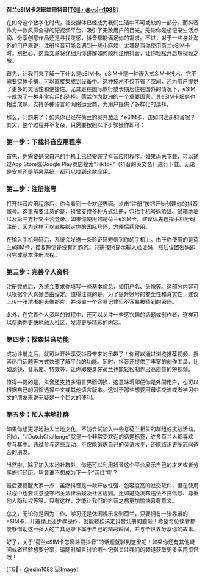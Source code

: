 **荷兰eSIM卡怎麽註冊抖音[[TG💪+ @esim1088](https://t.me/s/esim1088)]**

在如今这个数字化时代，社交媒体已经成为我们生活中不可或缺的一部分。而抖音作为一款风靡全球的短视频平台，吸引了无数用户的目光。无论你是想记录生活点滴、分享创意作品还是寻找灵感，抖音都能满足你的需求。不过，对于一些身处海外的用户来说，注册抖音可能会遇到一些小麻烦，尤其是当你使用荷兰eSIM卡时。别担心，这篇文章将详细为你讲解如何顺利注册抖音，让你轻松开启短视频之旅。

首先，让我们来了解一下什么是eSIM卡。eSIM卡是一种嵌入式SIM卡技术，它不需要实体卡槽，可以直接集成到设备中。这种技术不仅节省了空间，还为用户提供了更多的灵活性和便捷性。尤其是在国际旅行或长期居住在国外的情况下，eSIM卡成为了一种非常实用的选择。荷兰作为欧洲的一个重要国家，其eSIM卡服务也相当成熟，支持多种语言和网络运营商，为用户提供了多样化的选择。

那么，问题来了：如果你已经在荷兰购买并激活了eSIM卡，该如何注册抖音呢？其实，整个过程并不复杂，只需要按照以下步骤操作即可：

### 第一步：下载抖音应用程序

首先，你需要确保自己的手机上已经安装了抖音应用程序。如果尚未下载，可以通过App Store或Google Play商店搜索“TikTok”（抖音的英文名）进行下载。无论是安卓还是苹果系统，都可以找到这款应用。

### 第二步：注册账号

打开抖音应用程序后，你会看到一个欢迎界面。点击“注册”按钮开始创建你的抖音账号。这里需要注意的是，抖音支持多种方式注册，包括手机号码验证、邮箱地址以及第三方社交平台登录。如果你使用的是荷兰eSIM卡，建议优先选择手机号码注册，因为这样可以直接绑定你的国际号码，方便后续使用。

在输入手机号码后，系统会发送一条验证码短信到你的手机上。由于你使用的是荷兰eSIM卡，接收短信是没有问题的。只需按照提示输入验证码，然后设置密码即可完成基本注册流程。

### 第三步：完善个人资料

注册完成后，系统会要求你填写一些基本信息，如用户名、头像等。这部分内容可以根据个人喜好自由设定。值得注意的是，为了提升账号的安全性和真实性，建议上传一张清晰的头像照片，并设置一个容易记住但不容易被猜到的密码。

此外，在完善个人资料的过程中，还可以关注一些感兴趣的话题或创作者，这样可以帮助你更快地融入社区，发现更多精彩的内容。

### 第四步：探索抖音功能

成功注册之后，就可以开始享受抖音带来的乐趣了！你可以通过浏览推荐视频、搜索热门话题等方式快速了解平台的功能。同时，抖音还提供了丰富的创作工具，比如滤镜、音乐库、特效等，让你即使身在荷兰也能轻松制作出高质量的短视频。

值得一提的是，抖音还支持多语言界面切换，这意味着即便你是外国用户，也可以根据自己的习惯选择中文或其他语言版本。这对于那些想要用母语交流或者学习中文的朋友来说无疑是一个巨大的便利。

### 第五步：加入本地社群

如果你想更好地融入当地文化，不妨尝试加入一些与荷兰相关的群组或挑战活动。例如，“#DutchChallenge”就是一个非常受欢迎的话题标签，许多荷兰人都喜欢参与其中。通过参与这些互动，不仅能锻炼自己的英语水平，还能结识更多志同道合的朋友。

当然啦，除了加入本地社群外，你还可以利用抖音这个平台展示自己的才艺或者分享旅行经历。毕竟谁不想成为下一个“网红”呢？

最后要提醒大家一点：虽然抖音是一款开放性强、包容度高的社交软件，但在使用过程中也要注意遵守相关法律法规及社区规则。比如避免发布违法不良信息、尊重他人隐私权等等。只有这样，才能让我们的抖音之旅更加愉快且有意义。

总之，无论你是因为工作、学习还是休闲娱乐来到荷兰，只要拥有一张靠谱的eSIM卡，并遵循上述步骤操作，就能轻松搞定抖音注册问题啦！希望每位读者都能够借助这一强大的工具记录下属于自己的精彩瞬间，并与全世界分享你的故事。

好了，关于“荷兰eSIM卡怎麽註冊抖音”的话题就聊到这里吧！如果你还有其他疑问或者经验想要分享，请随时留言讨论哦～记得关注我们的频道获取更多实用资讯哦！

[[TG💪+ @esim1088](https://t.me/s/esim1088) ![Image](https://i.postimg.cc/4NQfJmqS/Snipaste-2025-05-13-00-14-12.png)]